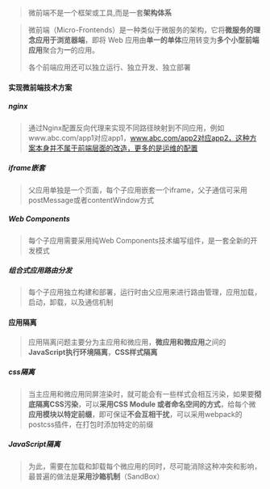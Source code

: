 > 微前端不是一个框架或工具,而是一套**架构体系**

> 微前端（Micro-Frontends）是一种类似于微服务的架构，它将**微服务的理念应用于浏览器端**，即将 Web 应用由**单一的单体**应用转变为**多个小型前端应用**聚合为**一**的应用。
>
> 各个前端应用还可以独立运行、独立开发、独立部署

#### 实现微前端技术方案

##### nginx

> 通过Nginx配置反向代理来实现不同路径映射到不同应用，例如www.abc.com/app1对应app1，www.abc.com/app2对应app2，这种方案本身并不属于前端层面的改造，更多的是运维的配置

##### iframe嵌套

> 父应用单独是一个页面，每个子应用嵌套一个iframe，父子通信可采用postMessage或者contentWindow方式

##### Web Components

> 每个子应用需要采用纯Web Components技术编写组件，是一套全新的开发模式

##### 组合式应用路由分发

> 每个子应用独立构建和部署，运行时由父应用来进行路由管理，应用加载，启动，卸载，以及通信机制

#### 应用隔离

>  应用隔离问题主要分为主应用和微应用，**微应用和微应用**之间的**JavaScript执行环境隔离**，**CSS样式隔离**

##### css隔离

> 当主应用和微应用同屏渲染时，就可能会有一些样式会相互污染，如果要**彻底隔离CSS污染**，可以**采用CSS Module 或者命名空间的方式**，给每个微**应用模块以特定前缀**，即可保证**不会互相干扰**，可以采用webpack的postcss插件，在打包时添加特定的前缀

##### JavaScript隔离

> 为此，需要在加载和卸载每个微应用的同时，尽可能消除这种冲突和影响，最普遍的做法是**采用沙箱机制**（SandBox）

